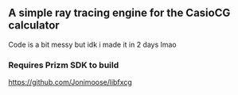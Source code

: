 ## A simple ray tracing engine for the CasioCG calculator
Code is a bit messy but idk i made it in 2 days lmao

### Requires Prizm SDK to build
https://github.com/Jonimoose/libfxcg
